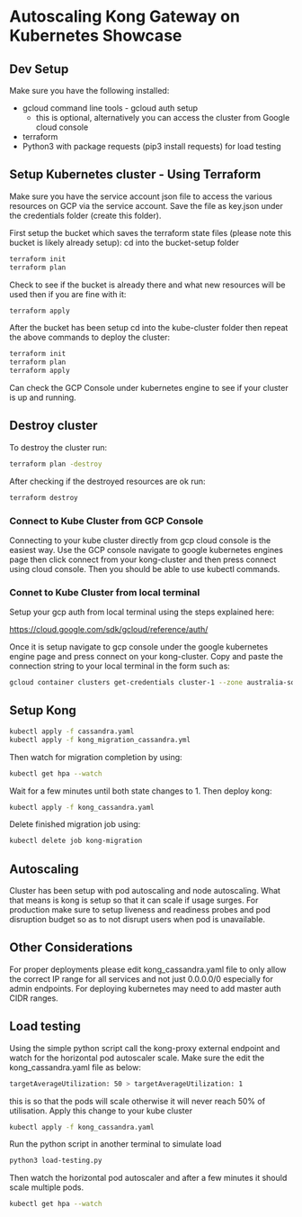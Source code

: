 # Autoscaling Kong Gateway on Kubernetes Showcase

## Dev Setup

Make sure you have the following installed:

- gcloud command line tools - gcloud auth setup
    - this is optional, alternatively you can access the cluster from Google cloud console
- terraform 
- Python3 with package requests (pip3 install requests) for load testing 

## Setup Kubernetes cluster -  Using Terraform

Make sure you have the service account json file to access the various resources on GCP via the service account. Save the file as key.json under the credentials folder (create this folder).

First setup the bucket which saves the terraform state files (please note this bucket is likely already setup):
cd into the bucket-setup folder

```bash
terraform init
terraform plan
```

Check to see if the bucket is already there and what new resources will be used then if you are fine with it:

```bash
terraform apply
```

After the bucket has been setup cd into the kube-cluster folder then repeat the above commands to deploy the cluster:

```bash
terraform init
terraform plan
terraform apply
```

Can check the GCP Console under kubernetes engine to see if your cluster is up and running.

## Destroy cluster

To destroy the cluster run: 

```bash
terraform plan -destroy
```

After checking if the destroyed resources are ok run:

```bash
terraform destroy
```

### Connect to Kube Cluster from GCP Console

Connecting to your kube cluster directly from gcp cloud console is the easiest way. Use the GCP console navigate to google kubernetes engines page then click connect from your kong-cluster and then press connect using cloud console. Then you should be able to use kubectl commands. 

### Connet to Kube Cluster from local terminal

Setup your gcp auth from local terminal using the steps explained here:

https://cloud.google.com/sdk/gcloud/reference/auth/ 

Once it is setup navigate to gcp console under the google kubernetes engine page and press connect on your kong-cluster. Copy and paste the connection string to your local terminal in the form such as:

```bash
gcloud container clusters get-credentials cluster-1 --zone australia-southeast1-a --project kubeproj123
```

## Setup Kong

```bash
kubectl apply -f cassandra.yaml
kubectl apply -f kong_migration_cassandra.yml
```

Then watch for migration completion by using:

```bash
kubectl get hpa --watch
```

Wait for a few minutes until both state changes to 1. 
Then deploy kong:

```bash
kubectl apply -f kong_cassandra.yaml
```

Delete finished migration job using:

```bash
kubectl delete job kong-migration
```

## Autoscaling

Cluster has been setup with pod autoscaling and node autoscaling. What that means is kong is setup so that it can scale if usage surges. For production make sure to setup liveness and readiness probes and pod disruption budget so as to not disrupt users when pod is unavailable.


## Other Considerations

For proper deployments please edit kong_cassandra.yaml file to only allow the correct IP range for all services and not just 0.0.0.0/0 especially for admin endpoints. For deploying kubernetes may need to add master auth CIDR ranges. 

## Load testing

Using the simple python script call the kong-proxy external endpoint and watch for the horizontal pod autoscaler scale. Make sure the edit the kong_cassandra.yaml file as below:

```bash
targetAverageUtilization: 50 > targetAverageUtilization: 1
```

this is so that the pods will scale otherwise it will never reach 50% of utilisation. Apply this change to your kube cluster

```bash
kubectl apply -f kong_cassandra.yaml
```

Run the python script in another terminal to simulate load

```bash
python3 load-testing.py
```

Then watch the horizontal pod autoscaler and after a few minutes it should scale multiple pods.

```bash
kubectl get hpa --watch
```
